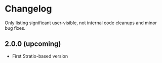 # Changelog

Only listing significant user-visible, not internal code cleanups and minor bug fixes. 

## 2.0.0 (upcoming)

* First Stratio-based version
